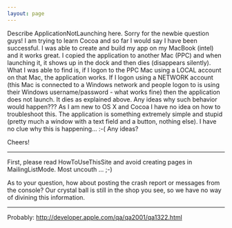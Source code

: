 ```yaml
---
layout: page
---
```


Describe ApplicationNotLaunching here.
Sorry for the newbie question guys!
I am trying to learn Cocoa and so far I would say I have been successful. I was able to create and build my app on my MacBook (intel) and it works great.
I copied the application to another Mac (PPC) and when launching it, it shows up in the dock and then dies (disappears silently).
What I was able to find is, if I logon to the PPC Mac using a LOCAL account on that Mac, the application works.
If I logon using a NETWORK account (this Mac is connected to a Windows network and people logon to is using their Windows username/password - what works fine) then the application does not launch.
It dies as explained above.
Any ideas why such behavior would happen???
As I am new to OS X and Cocoa I have no idea on how to troubleshoot this.
The application is something extremely simple and stupid (pretty much a window with a text field and a button, nothing else).
I have no clue why this is happening... :-(
Any ideas?

Cheers!

----

First, please read HowToUseThisSite and avoid creating pages in MailingListMode. Most uncouth ... ;-)

As to your question, how about posting the crash report or messages from the console? Our crystal ball is still in the shop you see, so we have no way of divining this information.

----

Probably: http://developer.apple.com/qa/qa2001/qa1322.html
